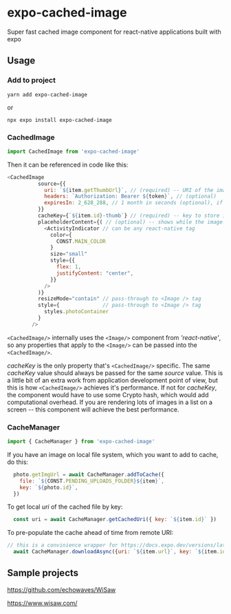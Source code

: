 # expo-cached-image
Super fast cached image component for react-native applications built with expo

## Usage
### Add to project
```
yarn add expo-cached-image
```
or
```
npx expo install expo-cached-image
```
### CachedImage
```JavaScript
import CachedImage from 'expo-cached-image'
```

Then it can be referenced in code like this:
```JavaScript
<CachedImage
          source={{ 
            uri: `${item.getThumbUrl}`, // (required) -- URI of the image to be cached
            headers: `Authorization: Bearer ${token}`, // (optional)            
            expiresIn: 2_628_288, // 1 month in seconds (optional), if not set -- will never expire and will be managed by the OS
          }}
          cacheKey={`${item.id}-thumb`} // (required) -- key to store image locally
          placeholderContent={( // (optional) -- shows while the image is loading
            <ActivityIndicator // can be any react-native tag
              color={
                CONST.MAIN_COLOR
              }
              size="small"
              style={{
                flex: 1,
                justifyContent: "center",
              }}
            />
          )} 
          resizeMode="contain" // pass-through to <Image /> tag 
          style={              // pass-through to <Image /> tag 
            styles.photoContainer
          }
        />
```        

`<CachedImage/>` internally uses the `<Image/>` component from *'react-native'*, so any properties that apply to the `<Image/>` can be passed into the `<CachedImage/>`.

*cacheKey* is the only property that's `<CachedImage/>` specific. The same *cacheKey* value should always be passed for the same *source* value. This is a little bit of an extra work from application development point of view, but this is how `<CachedImage/>` achieves it's performance. If not for *cacheKey*, the component would have to use some Crypto hash, which would add computational overhead. If you are rendering lots of images in a list on a screen -- this component will achieve the best performance.

### CacheManager
```JavaScript
import { CacheManager } from 'expo-cached-image'
```

If you have an image on local file system, which you want to add to cache, do this:
```JavaScript
  photo.getImgUrl = await CacheManager.addToCache({
    file: `${CONST.PENDING_UPLOADS_FOLDER}${item}`,
    key: `${photo.id}`,
  })
```

To get local *uri* of the cached file by key:
```JavaScript
  const uri = await CacheManager.getCachedUri({ key: `${item.id}` })
```

To pre-populate the cache ahead of time from remote URI:
```JavaScript
// this is a convinience wrapper for https://docs.expo.dev/versions/latest/sdk/filesystem/#filesystemdownloadasyncuri-fileuri-options
  await CacheManager.downloadAsync({uri: `${item.url}`, key: `${item.id}`})
```


## Sample projects
https://github.com/echowaves/WiSaw

https://www.wisaw.com/
